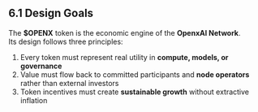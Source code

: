 ## 6.1 Design Goals

The **$OPENX** token is the economic engine of the **OpenxAI Network**.  
Its design follows three principles:

1. Every token must represent real utility in **compute, models, or governance**  
2. Value must flow back to committed participants and **node operators** rather than external investors  
3. Token incentives must create **sustainable growth** without extractive inflation  
